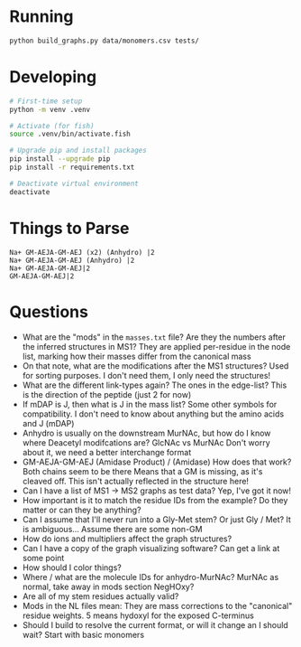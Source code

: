 # Running

```bash
python build_graphs.py data/monomers.csv tests/
```

# Developing

```bash
# First-time setup
python -m venv .venv

# Activate (for fish)
source .venv/bin/activate.fish

# Upgrade pip and install packages
pip install --upgrade pip
pip install -r requirements.txt

# Deactivate virtual environment
deactivate
```

# Things to Parse

```
Na+ GM-AEJA-GM-AEJ (x2) (Anhydro) |2
Na+ GM-AEJA-GM-AEJ (Anhydro) |2
Na+ GM-AEJA-GM-AEJ|2
GM-AEJA-GM-AEJ|2
```

# Questions

- What are the "mods" in the `masses.txt` file? Are they the numbers after the inferred structures in MS1?
They are applied per-residue in the node list, marking how their masses differ from the canonical mass
- On that note, what are the modifications after the MS1 structures?
Used for sorting purposes. I don't need them, I only need the structures!
- What are the different link-types again? The ones in the edge-list?
This is the direction of the peptide (just 2 for now)
- If mDAP is J, then what is J in the mass list?
Some other symbols for compatibility. I don't need to know about anything but the amino acids and J (mDAP)
- Anhydro is usually on the downstream MurNAc, but how do I know where Deacetyl modifcations are? GlcNAc vs MurNAc
Don't worry about it, we need a better interchange format
- GM-AEJA-GM-AEJ (Amidase Product) / (Amidase) How does that work? Both chains seem to be there
Means that a GM is missing, as it's cleaved off. This isn't actually reflected in the structure here!
- Can I have a list of MS1 -> MS2 graphs as test data?
Yep, I've got it now!
- How important is it to match the residue IDs from the example? Do they matter or can they be anything?
- Can I assume that I'll never run into a Gly-Met stem? Or just Gly / Met? It is ambiguous...
Assume there are some non-GM
- How do ions and multipliers affect the graph structures?
- Can I have a copy of the graph visualizing software?
Can get a link at some point
- How should I color things?
- Where / what are the molecule IDs for anhydro-MurNAc?
MurNAc as normal, take away in mods section NegHOxy?
- Are all of my stem residues actually valid?
- Mods in the NL files mean:
They are mass corrections to the "canonical" residue weights. 5 means hydoxyl for the exposed C-terminus
- Should I build to resolve the current format, or will it change an I should wait?
Start with basic monomers
